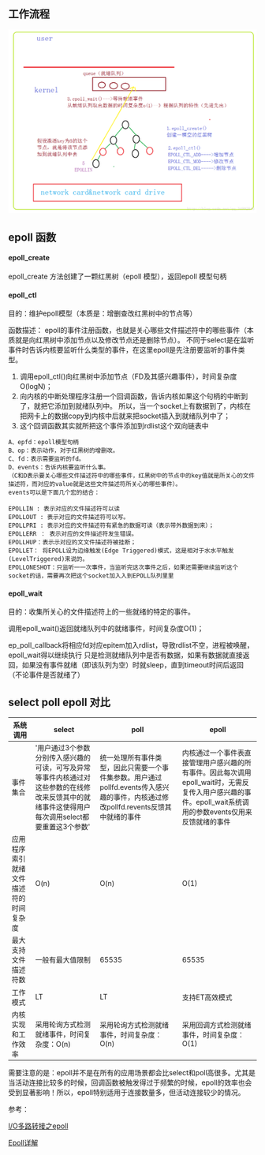 ## 工作流程
![select-epoll.png](../../img/OSandNets/select-epoll.png)

## epoll 函数

#### epoll_create

epoll_create 方法创建了一颗红黑树（epoll 模型），返回epoll 模型句柄

#### epoll_ctl
目的：维护epoll模型（本质是：增删查改红黑树中的节点等）

函数描述：
epoll的事件注册函数，也就是关心哪些文件描述符中的哪些事件（本质就是向红黑树中添加节点以及修改节点还是删除节点）。
不同于select是在监听事件时告诉内核要监听什么类型的事件，在这里epoll是先注册要监听的事件类型。

1. 调用epoll_ctl()向红黑树中添加节点（FD及其感兴趣事件），时间复杂度O(logN)；
2. 向内核的中断处理程序注册一个回调函数，告诉内核如果这个句柄的中断到了，就把它添加到就绪队列中。 所以，当一个socket上有数据到了，内核在把网卡上的数据copy到内核中后就来把socket插入到就绪队列中了；
3. 这个回调函数其实就所把这个事件添加到rdlist这个双向链表中
```$xslt
A、epfd：epoll模型句柄
B、op：表示动作，对于红黑树的增删改。
C、fd：表示需要监听的fd。
D、events：告诉内核要监听什么事。
（C和D表示要关心哪些文件描述符中的哪些事件，红黑树中的节点中的key值就是所关心的文件描述符，而对应的value就是这些文件描述符所关心的哪些事件）。
events可以是下面几个宏的结合：

EPOLLIN : 表示对应的文件描述符可以读
EPOLLOUT : 表示对应的文件描述符可以写。
EPOLLPRI : 表示对应的文件描述符有紧急的数据可读（表示带外数据到来）；
EPOLLERR ： 表示对应的文件描述符发生错误。
EPOLLHUP：表⽰示对应的⽂文件描述符被挂断；
EPOLLET： 将EPOLL设为边缘触发(Edge Triggered)模式，这是相对于⽔水平触发(LevelTriggered)来说的。
EPOLLONESHOT：只监听⼀一次事件，当监听完这次事件之后，如果还需要继续监听这个socket的话，需要再次把这个socket加⼊入到EPOLL队列⾥里
```

#### epoll_wait
目的：收集所关心的文件描述符上的一些就绪的特定的事件。

调用epoll_wait()返回就绪队列中的就绪事件，时间复杂度O(1)；

ep_poll_callback将相应fd对应epitem加入rdlist，导致rdlist不空，进程被唤醒，epoll_wait得以继续执行
只是检测就绪队列中是否有数据，如果有数据就直接返回，如果没有事件就绪（即该队列为空）时就sleep，直到timeout时间后返回（不论事件是否就绪了）

## select poll epoll 对比

系统调用 | select | poll | epoll
---|---|---|---
事件集合 | '用户通过3个参数分别传入感兴趣的可读，可写及异常等事件内核通过对这些参数的在线修改来反馈其中的就绪事件这使得用户每次调用select都要重置这3个参数' | 统一处理所有事件类型，因此只需要一个事件集参数。用户通过pollfd.events传入感兴趣的事件，内核通过修改pollfd.revents反馈其中就绪的事件 | 内核通过一个事件表直接管理用户感兴趣的所有事件。因此每次调用epoll_wait时，无需反复传入用户感兴趣的事件。epoll_wait系统调用的参数events仅用来反馈就绪的事件
应用程序索引就绪文件描述符的时间复杂度 | O(n) | O(n) | O(1)
最大支持文件描述符数| 一般有最大值限制 |65535 | 65535
工作模式 | LT | LT | 支持ET高效模式
内核实现和工作效率 | 采用轮询方式检测就绪事件，时间复杂度：O(n) | 采用轮询方式检测就绪事件，时间复杂度：O(n) | 采用回调方式检测就绪事件，时间复杂度：O(1)



需要注意的是：epoll并不是在所有的应用场景都会比select和poll高很多。尤其是当活动连接比较多的时候，回调函数被触发得过于频繁的时候，epoll的效率也会受到显著影响！所以，epoll特别适用于连接数量多，但活动连接较少的情况。


参考：

[I/O多路转接之epoll](https://blog.csdn.net/qq_34992845/article/details/76407367)

[Epoll详解](https://blog.csdn.net/yangguosb/article/details/80403432)